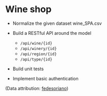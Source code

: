 # Wine shop

* Normalize the given dataset wine_SPA.csv

* Build a RESTful API around the model

    * `/api/wine/{id}`
    * `/api/winery/{id}`
    * `/api/region/{id}`
    * `/api/type/{id}`

* Build unit tests

* Implement basic authentication


(Data attribution: [fedesoriano](https://www.kaggle.com/fedesoriano))